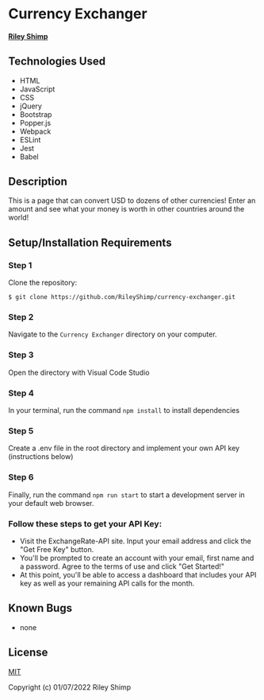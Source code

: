 # Currency Exchanger

#### [Riley Shimp](https://www.github.com/rileyshimp)

## Technologies Used

* HTML
* JavaScript
* CSS
* jQuery
* Bootstrap
* Popper.js
* Webpack
* ESLint
* Jest
* Babel

## Description
This is a page that can convert USD to dozens of other currencies! Enter an amount and see what your money is worth in other countries around the world!

## Setup/Installation Requirements

### Step 1
Clone the repository:
``` 
$ git clone https://github.com/RileyShimp/currency-exchanger.git 
```
### Step 2
Navigate to the `Currency Exchanger` directory on your computer.
### Step 3
Open the directory with Visual Code Studio
### Step 4
In your terminal, run the command `npm install` to install dependencies
### Step 5
Create a .env file in the root directory and implement your own API key (instructions below)
### Step 6
Finally, run the command `npm run start` to start a development server in your default web browser.

### Follow these steps to get your API Key:
* Visit the ExchangeRate-API site. Input your email address and click the "Get Free Key" button.
* You'll be prompted to create an account with your email, first name and a password. Agree to the terms of use and click "Get Started!"
* At this point, you'll be able to access a dashboard that includes your API key as well as your remaining API calls for the month.


## Known Bugs

* none

## License

[MIT](https://opensource.org/licenses/MIT)

Copyright (c) 01/07/2022 Riley Shimp